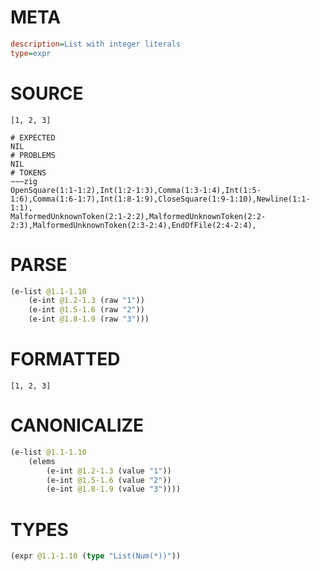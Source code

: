 # META
~~~ini
description=List with integer literals
type=expr
~~~
# SOURCE
~~~roc
[1, 2, 3]
~~~
~~~
# EXPECTED
NIL
# PROBLEMS
NIL
# TOKENS
~~~zig
OpenSquare(1:1-1:2),Int(1:2-1:3),Comma(1:3-1:4),Int(1:5-1:6),Comma(1:6-1:7),Int(1:8-1:9),CloseSquare(1:9-1:10),Newline(1:1-1:1),
MalformedUnknownToken(2:1-2:2),MalformedUnknownToken(2:2-2:3),MalformedUnknownToken(2:3-2:4),EndOfFile(2:4-2:4),
~~~
# PARSE
~~~clojure
(e-list @1.1-1.10
	(e-int @1.2-1.3 (raw "1"))
	(e-int @1.5-1.6 (raw "2"))
	(e-int @1.8-1.9 (raw "3")))
~~~
# FORMATTED
~~~roc
[1, 2, 3]
~~~
# CANONICALIZE
~~~clojure
(e-list @1.1-1.10
	(elems
		(e-int @1.2-1.3 (value "1"))
		(e-int @1.5-1.6 (value "2"))
		(e-int @1.8-1.9 (value "3"))))
~~~
# TYPES
~~~clojure
(expr @1.1-1.10 (type "List(Num(*))"))
~~~
